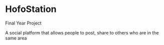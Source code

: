 # HofoStation
Final Year Project

A social platform that allows people to post, share to others who are in the same area
